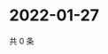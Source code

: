 # 2022-01-27

共 0 条

<!-- BEGIN WEIBO -->
<!-- 最后更新时间 Thu Jan 27 2022 10:23:34 GMT+0800 (China Standard Time) -->

<!-- END WEIBO -->
